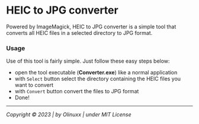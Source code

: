 # HEIC to JPG converter

Powered by ImageMagick, HEIC to JPG converter is a simple tool that converts all HEIC files in a selected directory to JPG format.

### Usage

Use of this tool is fairly simple. Just follow these easy steps below:
- open the tool executable (**Converter.exe**) like a normal application
- with `Select` button select the directory containing the HEIC files you want to convert
- with `Convert` button convert the files to JPG format
- Done!

---

*Copyright &copy; 2023 | by Olinuxx | under MIT License*